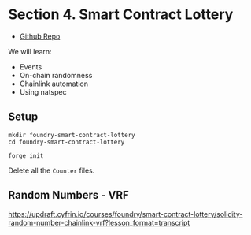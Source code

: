 # Section 4. Smart Contract Lottery

- [Github Repo](https://github.com/Cyfrin/foundry-smart-contract-lottery-cu)

We will learn:

- Events
- On-chain randomness
- Chainlink automation
- Using natspec

## Setup

```shell
mkdir foundry-smart-contract-lottery
cd foundry-smart-contract-lottery

forge init
```

Delete all the `Counter` files.

## Random Numbers - VRF

https://updraft.cyfrin.io/courses/foundry/smart-contract-lottery/solidity-random-number-chainlink-vrf?lesson_format=transcript

